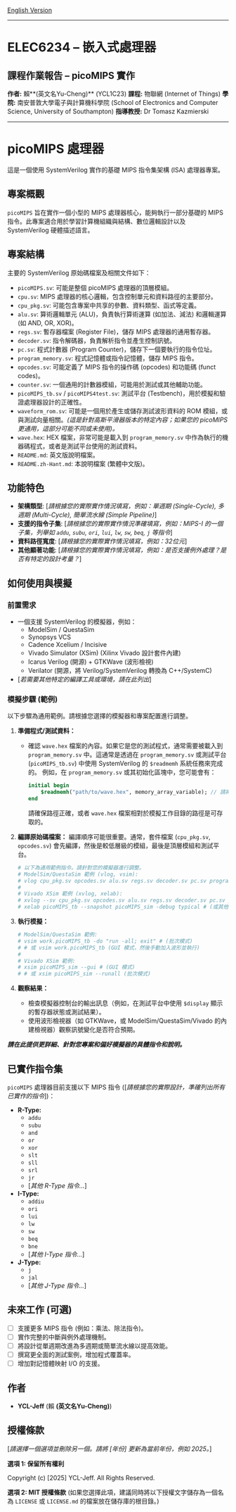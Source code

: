 [English Version](README.md)

---
# ELEC6234 – 嵌入式處理器
## 課程作業報告 – picoMIPS 實作

**作者:** 賴**(英文名Yu-Cheng)** (YCL1C23)
**課程:** 物聯網 (Internet of Things)
**學院:** 南安普敦大學電子與計算機科學院 (School of Electronics and Computer Science, University of Southampton)
**指導教授:** Dr Tomasz Kazmierski

---

# picoMIPS 處理器

這是一個使用 SystemVerilog 實作的基礎 MIPS 指令集架構 (ISA) 處理器專案。

## 專案概觀

`picoMIPS` 旨在實作一個小型的 MIPS 處理器核心，能夠執行一部分基礎的 MIPS 指令。此專案適合用於學習計算機組織與結構、數位邏輯設計以及 SystemVerilog 硬體描述語言。

## 專案結構

主要的 SystemVerilog 原始碼檔案及相關文件如下：

* `picoMIPS.sv`: 可能是整個 picoMIPS 處理器的頂層模組。
* `cpu.sv`: MIPS 處理器的核心邏輯，包含控制單元和資料路徑的主要部分。
* `cpu_pkg.sv`: 可能包含專案中共享的參數、資料類型、函式等定義。
* `alu.sv`: 算術邏輯單元 (ALU)，負責執行算術運算 (如加法、減法) 和邏輯運算 (如 AND, OR, XOR)。
* `regs.sv`: 暫存器檔案 (Register File)，儲存 MIPS 處理器的通用暫存器。
* `decoder.sv`: 指令解碼器，負責解析指令並產生控制訊號。
* `pc.sv`: 程式計數器 (Program Counter)，儲存下一個要執行的指令位址。
* `program_memory.sv`: 程式記憶體或指令記憶體，儲存 MIPS 指令。
* `opcodes.sv`: 可能定義了 MIPS 指令的操作碼 (opcodes) 和功能碼 (funct codes)。
* `counter.sv`: 一個通用的計數器模組，可能用於測試或其他輔助功能。
* `picoMIPS_tb.sv` / `picoMIPS4test.sv`: 測試平台 (Testbench)，用於模擬和驗證處理器設計的正確性。
* `waveform_rom.sv`: 可能是一個用於產生或儲存測試波形資料的 ROM 模組，或與測試向量相關。*(這是針對高斯平滑器版本的特定內容；如果您的 picoMIPS 更通用，這部分可能不同或未使用)。*
* `wave.hex`: HEX 檔案，非常可能是載入到 `program_memory.sv` 中作為執行的機器碼程式，或者是測試平台使用的測試資料。
* `README.md`: 英文版說明檔案。
* `README.zh-Hant.md`: 本說明檔案 (繁體中文版)。

## 功能特色

* **架構類型**: [*請根據您的實際實作情況填寫，例如：單週期 (Single-Cycle), 多週期 (Multi-Cycle), 簡單流水線 (Simple Pipeline)*]
* **支援的指令子集**: [*請根據您的實際實作情況準確填寫，例如：MIPS-I 的一個子集，列舉如 `addu`, `subu`, `ori`, `lui`, `lw`, `sw`, `beq`, `j` 等指令*]
* **資料路徑寬度**: [*請根據您的實際實作情況填寫，例如：32位元*]
* **其他顯著功能**: [*請根據您的實際實作情況填寫，例如：是否支援例外處理？是否有特定的設計考量？*]

## 如何使用與模擬

### 前置需求

* 一個支援 SystemVerilog 的模擬器，例如：
    * ModelSim / QuestaSim
    * Synopsys VCS
    * Cadence Xcelium / Incisive
    * Vivado Simulator (XSim) (Xilinx Vivado 設計套件內建)
    * Icarus Verilog (開源) + GTKWave (波形檢視)
    * Verilator (開源，將 Verilog/SystemVerilog 轉換為 C++/SystemC)
* [*若需要其他特定的編譯工具或環境，請在此列出*]

### 模擬步驟 (範例)

以下步驟為通用範例。請根據您選擇的模擬器和專案配置進行調整。

1.  **準備程式/測試資料：**
    * 確認 `wave.hex` 檔案的內容。如果它是您的測試程式，通常需要被載入到 `program_memory.sv` 中。這通常是透過在 `program_memory.sv` 或測試平台 (`picoMIPS_tb.sv`) 中使用 SystemVerilog 的 `$readmemh` 系統任務來完成的。
        例如，在 `program_memory.sv` 或其初始化區塊中，您可能會有：
        ```systemverilog
        initial begin
            $readmemh("path/to/wave.hex", memory_array_variable); // 請將 'memory_array_variable' 替換為您實際的記憶體陣列變數名稱
        end
        ```
        請確保路徑正確，或者 `wave.hex` 檔案相對於模擬工作目錄的路徑是可存取的。

2.  **編譯原始碼檔案：**
    編譯順序可能很重要。通常，套件檔案 (`cpu_pkg.sv`, `opcodes.sv`) 會先編譯，然後是較低層級的模組，最後是頂層模組和測試平台。
    ```bash
    # 以下為通用範例指令。請針對您的模擬器進行調整。
    # ModelSim/QuestaSim 範例 (vlog, vsim):
    # vlog cpu_pkg.sv opcodes.sv alu.sv regs.sv decoder.sv pc.sv program_memory.sv counter.sv cpu.sv picoMIPS.sv waveform_rom.sv picoMIPS_tb.sv
    #
    # Vivado XSim 範例 (xvlog, xelab):
    # xvlog --sv cpu_pkg.sv opcodes.sv alu.sv regs.sv decoder.sv pc.sv program_memory.sv counter.sv cpu.sv picoMIPS.sv waveform_rom.sv picoMIPS_tb.sv
    # xelab picoMIPS_tb --snapshot picoMIPS_sim -debug typical # (或其他偵錯選項)
    ```

3.  **執行模擬：**
    ```bash
    # ModelSim/QuestaSim 範例:
    # vsim work.picoMIPS_tb -do "run -all; exit" # (批次模式)
    # # 或 vsim work.picoMIPS_tb (GUI 模式，然後手動加入波形並執行)
    #
    # Vivado XSim 範例:
    # xsim picoMIPS_sim --gui # (GUI 模式)
    # # 或 xsim picoMIPS_sim --runall (批次模式)
    ```

4.  **觀察結果：**
    * 檢查模擬器控制台的輸出訊息（例如，在測試平台中使用 `$display` 顯示的暫存器狀態或測試結果）。
    * 使用波形檢視器（如 GTKWave，或 ModelSim/QuestaSim/Vivado 的內建檢視器）觀察訊號變化是否符合預期。

***請在此提供更詳細、針對您專案和偏好模擬器的具體指令和說明。***

## 已實作指令集

`picoMIPS` 處理器目前支援以下 MIPS 指令 ([*請根據您的實際設計，準確列出所有已實作的指令*])：

* **R-Type:**
    * `addu`
    * `subu`
    * `and`
    * `or`
    * `xor`
    * `slt`
    * `sll`
    * `srl`
    * `jr`
    * [*其他 R-Type 指令...*]
* **I-Type:**
    * `addiu`
    * `ori`
    * `lui`
    * `lw`
    * `sw`
    * `beq`
    * `bne`
    * [*其他 I-Type 指令...*]
* **J-Type:**
    * `j`
    * `jal`
    * [*其他 J-Type 指令...*]

## 未來工作 (可選)

* [ ] 支援更多 MIPS 指令 (例如：乘法、除法指令)。
* [ ] 實作完整的中斷與例外處理機制。
* [ ] 將設計從單週期改進為多週期或簡單流水線以提高效能。
* [ ] 撰寫更全面的測試案例，增加程式覆蓋率。
* [ ] 增加對記憶體映射 I/O 的支援。

## 作者

* **YCL-Jeff** (賴 **(英文名Yu-Cheng)**)

## 授權條款

[*請選擇一個選項並刪除另一個。請將 [年份] 更新為當前年份，例如 2025。*]

**選項 1: 保留所有權利**

Copyright (c) [2025] YCL-Jeff. All Rights Reserved.

**選項 2: MIT 授權條款**
(如果您選擇此項，建議同時將以下授權文字儲存為一個名為 `LICENSE` 或 `LICENSE.md` 的檔案放在儲存庫的根目錄。)